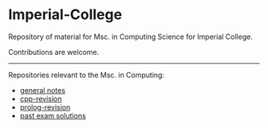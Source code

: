 # Imperial-College

Repository of material for Msc. in Computing Science for Imperial College. 

Contributions are welcome.

---

Repositories relevant to the Msc. in Computing:

- [general notes](https://github.com/timothyylim/Imperial-College)
- [cpp-revision](https://github.com/timothyylim/cpp-revision)
- [prolog-revision](https://github.com/timothyylim/prolog-revision)
- [past exam solutions](https://github.com/timothyylim/imperial-exam-solutions)
